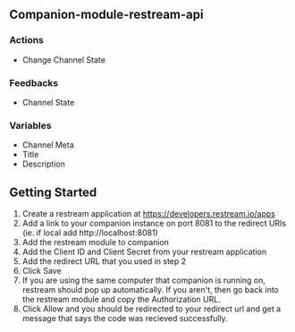 ## Companion-module-restream-api

### Actions

- Change Channel State

### Feedbacks

- Channel State

### Variables

- Channel Meta
- Title
- Description

## Getting Started

1. Create a restream application at https://developers.restream.io/apps
2. Add a link to your companion instance on port 8081 to the redirect URIs (ie. if local add http://localhost:8081)
3. Add the restream module to companion
4. Add the Client ID and Client Secret from your restream application
5. Add the redirect URL that you used in step 2
6. Click Save
7. If you are using the same computer that companion is running on, restream should pop up automatically. If you aren\'t, then go back into the restream module and copy the Authorization URL.
8. Click Allow and you should be redirected to your redirect url and get a message that says the code was recieved successfully.
